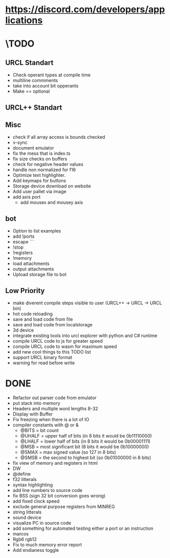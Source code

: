 # https://discord.com/developers/applications

# \TODO
## URCL Standart
* Check operant types at compile time
* multiline commments
* take into account bit opperants
* Make == optional

## URCL++ Standart

## Misc
* check if all array access is bounds checked
* v-sync
* document emulator
* fix the mess that is index.ts
* fix size checks on buffers
* check for negative header values
* handle non normalized for f16
* Optimize text highlighter.
* Add keymaps for buttons
* Storage device download on website
* Add user pallet via image
* add axis port
    - add mousex and mousey axis


## bot
* Option to list examples
* add !ports
* escape ```
* !stop
* !registers
* !memory
* load attachments
* output attachments
* Upload storage file to bot

## Low Priority
* make diverent compile steps visible to user (URCL++ -> URCL -> URCL bin)
* hot code reloading
* save and load code from file
* save and load code from localstorage
* 3d device
* integrate existing tools into urcl explorer with python and C# runtime
* compile URCL code to js for greater speed
* compile URCL code to wasm for maximum speed
* add new cool things to this TODO list
* support URCL binary format
* warning for read before write

# DONE
* Refactor out parser code from emulator
* put stack into memory
* Headers and multiple word lengths 8-32
* Display with Buffer
* Fix freezing when there is a lot of IO
* compiler constants with @ or & 
    * @BITS = bit count
    * @UHALF = upper half of bits (in 8 bits it would be 0b11110000)
    * @LHALF = lower half of bits (in 8 bits it would be 0b00001111)
    * @MSB = most significant bit (8 bits it would be 0b10000000)
    * @SMAX = max signed value (so 127 in 8 bits)
    * @SMSB = the second to highest bit (so 0b01000000 in 8 bits)
* fix view of memory and registers in html
* DW
* @define
* f32 litterals
* syntax highlighting
* add line numbers to source code
* fix BSS (sign 32 bit conversion goes wrong)
* add fixed clock speed
* exclude general purpose registers from MINREG
* string litterals
* sound device
* visualize PC in source code
* add something for automated testing either a port or an instruction
* marcos
* Rgb6 rgb12
* Fix to much memory error report
* Add endianess toggle
